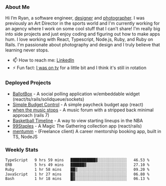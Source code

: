 ### About Me
Hi I’m Ryan, a software engineer, [designer](https://www.denvermullets.com/video) and [photographer](https://www.denvermullets.com/). I was previously an Art Director in the sports world and I'm currently working for an agency where I work on some cool stuff that I can't share! I'm really big into side projects and just enjoy coding and figuring out how to make apps hum. I love working with React, Typescript, Node.js, Ruby, and Ruby on Rails. I'm passionate about photography and design and I truly believe that learning never stops.

- 📫 How to reach me: [LinkedIn](https://www.linkedin.com/in/ryanvaznis)
- ⚡ Fun fact: [I was on tv](https://vimeo.com/381425882) for a little bit and I think it's still in rotation

### Deployed Projects
- [BallotBox](https://voteballotbox.com/) - A social polling application w/embeddable widget (react/ts/rails/solidqueue/sockets)
- [Simple Budget Control](https://simplebudgetcontrol.com/) - A simple paycheck budget app (react)
- [when the music stops](https://whenthemusicstops.net) - A music forum with a stripped back minimal approach (rails 7)
- [Basketball Timeline](https://basketball-timeline.com/?team=PHO&year=2023) - A way to view starting lineups in the NBA
- [99Staples](https://www.99staples.com/collections/denvermullets/9) - A Magic The Gathering collection app (react/rails)
- [mentumm](https://portal.mentumm.com/) - (Freelance client) A career mentorship booking app, built in TS, NodeJS

### Weekly Stats
<!--START_SECTION:waka-->

```txt
TypeScript   9 hrs 59 mins   ███████████▓░░░░░░░░░░░░░   46.53 %
ERB          5 hrs 49 mins   ██████▓░░░░░░░░░░░░░░░░░░   27.10 %
Ruby         1 hr 58 mins    ██▒░░░░░░░░░░░░░░░░░░░░░░   09.20 %
JavaScript   1 hr 27 mins    █▓░░░░░░░░░░░░░░░░░░░░░░░   06.80 %
Bash         1 hr 18 mins    █▓░░░░░░░░░░░░░░░░░░░░░░░   06.13 %
```

<!--END_SECTION:waka-->
